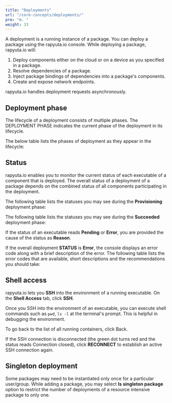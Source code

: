 ```yaml
---
title: "Deployments"
url: "/core-concepts/deployments/"
pre: "m. "
weight: 33
---
```


A deployment is a running instance of a package. You can deploy a package using
the rapyuta.io console. While deploying a package, rapyuta.io will:

1. Deploy components either on the cloud or on a device as you specified in a package.
2. Resolve dependencies of a package.
3. Inject package bindings of dependencies into a package's components.
4. Create and expose network endpoints.

rapyuta.io handles deployment requests asynchronously.

## Deployment phase
The lifecycle of a deployment consists of multiple phases. The DEPLOYMENT PHASE
indicates the current phase of the deployment in its lifecycle.

The below table lists the phases of deployment as they appear in the lifecycle:

## Status
rapyuta.io enables you to monitor the current status of each executable of a
component that is deployed. The overall status of a deployment of a package
depends on the combined status of all components participating in the deployment.

The following table lists the statuses you may see during the **Provisioning**
deployment phase:

The following table lists the statuses you may see during the **Succeeded**
deployment phase:

If the status of an executable reads **Pending** or **Error**, you are provided
the cause of the status as **Reason**.

If the overall deployment **STATUS** is **Error**, the console displays an error
code along with a brief description of the error. The following table lists the
error codes that are available, short descriptions and the recommendations you
should take:

## Shell access
rapyuta.io lets you **SSH** into the environment of a running executable.
On the **Shell Access** tab, click **SSH**.

Once you SSH into the environment of an executable, you can execute shell
commands such as `pwd`, `ls -l` at the terminal's prompt. This is helpful in
debugging the environment.

To go back to the list of all running containers, click Back.

If the SSH connection is disconnected (the green dot turns red and the status
reads Connection closed), click **RECONNECT** to establish an active SSH
connection again.

## Singleton deployment
Some packages may need to be instantiated only once for a particular user/group.
While adding a package, you may select **Is singleton package** option to
restrict the number of deployments of a resource intensive package to only one.
